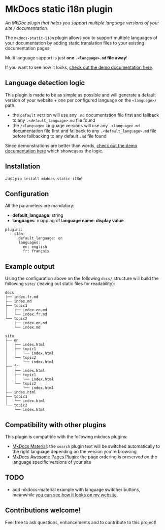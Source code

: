 # MkDocs static i18n plugin

*An MkDoc plugin that helps you support multiple language versions of your site / documentation.*

The `mkdocs-static-i18n` plugin allows you to support multiple languages of your documentation by adding static translation files to your existing documentation pages.

Multi language support is just **one `.<language>.md` file away**!

If you want to see how it looks, [check out the demo documentation here](https://ultrabug.github.io/mkdocs-static-i18n/).

## Language detection logic

This plugin is made to be as simple as possible and will generate a default version of your website + one per configured language on the `<language>/` path.

- the `default` version will use any `.md` documentation file first and fallback to any `.<default_language>.md` file found
- the `/<language>` language versions will use any `.<language>.md` documentation file first and fallback to any `.<default_language>.md` file before fallbacking to any default `.md` file found

Since demonstrations are better than words, [check out the demo documentation here](https://ultrabug.github.io/mkdocs-static-i18n/) which showcases the logic.

## Installation

Just `pip install mkdocs-static-i18n`!

## Configuration

All the parameters are mandatory:

- **default_language**: string
- **languages**: mapping of **language name**: **display value**

```
plugins:
  - i18n:
      default_language: en
      languages:
        en: english
        fr: français
```

## Example output

Using the configuration above on the following `docs/` structure will build the following `site/` (leaving out static files for readability):

```
docs
├── index.fr.md
├── index.md
├── topic1
│   ├── index.en.md
│   └── index.fr.md
└── topic2
    ├── index.en.md
    └── index.md
```

```
site
├── en
│   ├── index.html
│   ├── topic1
│   │   └── index.html
│   └── topic2
│       └── index.html
├── fr
│   ├── index.html
│   ├── topic1
│   │   └── index.html
│   └── topic2
│       └── index.html
├── index.html
├── topic1
│   └── index.html
└── topic2
    └── index.html
```

## Compatibility with other plugins

This plugin is compatible with the following mkdocs plugins:

- [MkDocs Material](https://github.com/squidfunk/mkdocs-material): the `search` plugin text will be switched automatically to the right language depending on the version you're browsing
- [MkDocs Awesome Pages Plugin](https://github.com/lukasgeiter/mkdocs-awesome-pages-plugin): the page ordering is preserved on the language specific versions of your site

## TODO

- add mkdocs-material example with language switcher buttons, meanwhile [you can see how it looks on my website](https://ultrabug.fr).

## Contributions welcome!

Feel free to ask questions, enhancements and to contribute to this project!
